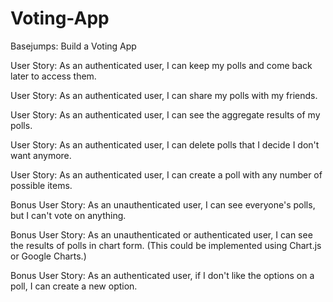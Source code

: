 # Voting-App
Basejumps: Build a Voting App

User Story: As an authenticated user, I can keep my polls and come back later to access them.

User Story: As an authenticated user, I can share my polls with my friends.

User Story: As an authenticated user, I can see the aggregate results of my polls.

User Story: As an authenticated user, I can delete polls that I decide I don't want anymore.

User Story: As an authenticated user, I can create a poll with any number of possible items.

Bonus User Story: As an unauthenticated user, I can see everyone's polls, but I can't vote on anything.

Bonus User Story: As an unauthenticated or authenticated user, I can see the results of polls in chart form. (This could be implemented using Chart.js or Google Charts.)

Bonus User Story: As an authenticated user, if I don't like the options on a poll, I can create a new option.
